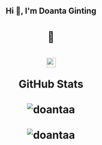 <h2 align="center">Hi 👋, I'm Doanta Ginting</h2>

<h1 align="center">🌱 <h1/>

<p align="center">
  <a href="https://www.linkedin.com/in/doantaa" target="blank">
    <img align="center" src="https://img.shields.io/badge/-LinkedIn-0077b5?style=for-the-badge&logo=LinkedIn&logoColor=white" alt="LinkedIn" height="25" />
  </a>

  <div align="center"> <b>GitHub Stats</b> </div>
<br />
  <div align="center">
    <img src="https://github-readme-stats.vercel.app/api?username=doantaa&show_icons=true&locale=en&theme=react" alt="doantaa" />
  </div>
  <br />
  <div align="center">
    <img src="https://github-readme-streak-stats.herokuapp.com/?user=doantaa&theme=react" alt="doantaa" />
  </div>



